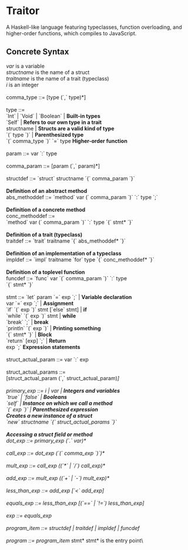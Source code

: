 # Traitor
 A Haskell-like language featuring typeclasses, function overloading, and higher-order functions, which compiles to JavaScript.

## Concrete Syntax
*var* is a variable\
*structname* is the name of a struct\
*traitname* is the name of a trait (typeclass)\
*i* is an integer\
\
comma_type ::= [type (\`,\` type)\*]\
\
type ::=\
  \`Int\` | \`Void\` | \`Boolean\` | __Built-in types__\
  \`Self\` | __Refers to our own type in a trait__\
  structname | __Structs are a valid kind of type__\
  \`(\` type \`)\` | __Parenthesized type__\
  \`(\` comma_type \`)\` \`=\` type __Higher-order function__\
  \
param ::= var \`:\` type\
\
comma_param ::= [param (\`,\` param)\*]\
\
structdef ::= \`struct\` structname \`{\` comma_param \`}\`\
\
__Definition of an abstract method__\
abs_methoddef ::= \`method\` var (\` comma_param \`)\` \`:\` type \`;\`\
\
__Definition of a concrete method__\
conc_methoddef ::=\
  \`method\` var (\` comma_param \`)\` \`:\` type \`{\` stmt\* \`}\`\
  \
__Definition of a trait (typeclass)__\
traitdef ::= \`trait\` traitname \`{\` abs_methoddef\* \`}\`\
\
__Definition of an implementation of a typeclass__\
impldef ::= \`impl\` traitname \`for\` type \`{\` conc_methoddef\* \`}\`\
\
__Definition of a toplevel function__\
funcdef ::= \`func\` var \`(\` comma_param \`)\` \`:\` type\
            \`{\` stmt* \`}\`\
            \
stmt ::= \`let\` param \`=\` exp \`;\` | __Variable declaration__\
  var \`=\` exp \`;\` | __Assignment__\
  \`if\` \`(\` exp \`)\` stmt [\`else\` stmt] | __if__\
  \`while\` \`(\` exp \`)\` stmt | __while__\
  \`break\` \`;\` | __break__\
  \`println\` \`(\` exp \`)\` | __Printing something__\
  \`{\` stmt* \`}\` | __Block__\
  \`return\` [exp] \`;\` | __Return__\
  exp \`;\` __Expression statements__\
 \
struct_actual_param ::= var \`:\` exp\
\
struct_actual_params ::=\
 [struct_actual_param (\`,\` struct_actual_param)*]\
 \
primary_exp ::= i | var | __Integers and variables__\
 \`true\` | \`false\` | __Booleans__\
 \`self\` | __Instance on which we call a method__\
 \`(\` exp \`)\` | __Parenthesized expression__\
  __Creates a new instance of a struct__\
 \`new\` structname \`{\` struct_actual_params \`}\`\
 \
__Accessing a struct field or method__\
dot_exp ::= primary_exp (\`.\` var)\*\
\
call_exp ::= dot_exp (\`(\` comma_exp \`)\`)\*\
\
mult_exp ::= call_exp ((\`\*\` | \`/\`) call_exp)\*\
\
add_exp ::= mult_exp ((\`+\` | \`-\`) mult_exp)\*\
\
less_than_exp ::= add_exp [\`<\` add_exp]\
\
equals_exp ::= less_than_exp [(\`==\` | \`!=\`) less_than_exp]\
\
exp ::= equals_exp\
\
program_item ::= structdef | traitdef | impldef | funcdef\
\
program ::= program_item* stmt\* stmt\* is the entry point\
